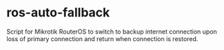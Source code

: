 # ros-auto-fallback
Script for Mikrotik RouterOS to switch to backup internet connection upon loss of primary connection and return when connection is restored.

